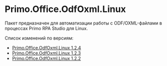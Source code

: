 # Primo.Office.OdfOxml.Linux

Пакет предназначен для автоматизации работы с ODF/OXML-файлами в процессах Primo RPA Studio для Linux. 

Cписок изменений по версиям:
* [Primo.Office.OdfOxml.Linux 1.2.4](https://docs.primo-rpa.ru/primo-rpa/release-notes/packages/linux/office-odfoxml/1.2.4)
* [Primo.Office.OdfOxml.Linux 1.2.3](https://docs.primo-rpa.ru/primo-rpa/release-notes/packages/linux/office-odfoxml/1.2.3)
* [Primo.Office.OdfOxml.Linux 1.2.2](https://docs.primo-rpa.ru/primo-rpa/release-notes/packages/linux/office-odfoxml/1.2.2)
